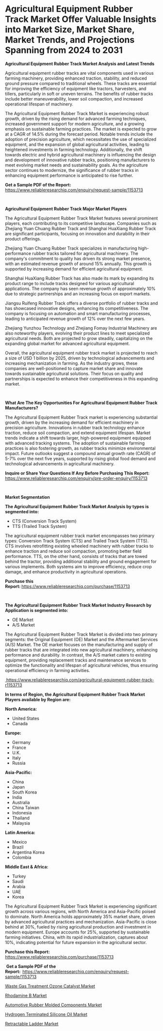 <p><h1>Agricultural Equipment Rubber Track Market Offer Valuable Insights into Market Size, Market Share, Market Trends, and Projections Spanning from 2024 to 2031</h1></p><p><strong>Agricultural Equipment Rubber Track Market Analysis and Latest Trends</strong></p>
<p><p>Agricultural equipment rubber tracks are vital components used in various farming machinery, providing enhanced traction, stability, and reduced ground pressure compared to traditional wheels. These tracks are essential for improving the efficiency of equipment like tractors, harvesters, and tillers, particularly in soft or uneven terrains. The benefits of rubber tracks include better maneuverability, lower soil compaction, and increased operational lifespan of machinery.</p><p>The Agricultural Equipment Rubber Track Market is experiencing robust growth, driven by the rising demand for advanced farming techniques, increased government support for modern agriculture, and a growing emphasis on sustainable farming practices. The market is expected to grow at a CAGR of 14.5% during the forecast period. Notable trends include the adoption of precision agriculture, which necessitates the use of specialized equipment, and the expansion of global agricultural activities, leading to heightened investments in farming technology. Additionally, the shift towards electric and hybrid agricultural machinery is influencing the design and development of innovative rubber tracks, positioning manufacturers to meet evolving market needs and sustainability goals. As the agriculture sector continues to modernize, the significance of rubber tracks in enhancing equipment performance is anticipated to rise further.</p></p>
<p><strong>Get a Sample PDF of the Report:&nbsp;</strong> <a href="https://www.reliableresearchiq.com/enquiry/request-sample/1153713">https://www.reliableresearchiq.com/enquiry/request-sample/1153713</a></p>
<p>&nbsp;</p>
<p><strong>Agricultural Equipment Rubber Track Major Market Players</strong></p>
<p><p>The Agricultural Equipment Rubber Track Market features several prominent players, each contributing to its competitive landscape. Companies such as Zhejiang Yuan Chuang Rubber Track and Shanghai HuaXiang Rubber Track are significant participants, focusing on innovation and durability in their product offerings.</p><p>Zhejiang Yuan Chuang Rubber Track specializes in manufacturing high-performance rubber tracks tailored for agricultural machinery. The company's commitment to quality has driven its strong market presence, with an estimated revenue growth of around 15% annually. This growth is supported by increasing demand for efficient agricultural equipment.</p><p>Shanghai HuaXiang Rubber Track has also made its mark by expanding its product range to include tracks designed for various agricultural applications. The company has seen revenue growth of approximately 10% due to strategic partnerships and an increasing focus on export markets.</p><p>Jiangsu Ruifeng Rubber Track offers a diverse portfolio of rubber tracks and has showcased innovative designs, enhancing its competitiveness. The company is focusing on automation and smart manufacturing processes, leading to anticipated revenue growth of 12% over the next few years.</p><p>Zhejiang Yunzhou Technology and Zhejiang Fomay Industrial Machinery are also noteworthy players, evolving their product lines to meet specialized agricultural needs. Both are projected to grow steadily, capitalizing on the expanding global market for advanced agricultural equipment.</p><p>Overall, the agricultural equipment rubber track market is projected to reach a size of USD 1 billion by 2025, driven by technological advancements and increasing mechanization in farming. As the industry grows, these companies are well-positioned to capture market share and innovate towards sustainable agricultural solutions. Their focus on quality and partnerships is expected to enhance their competitiveness in this expanding market.</p></p>
<p>&nbsp;</p>
<p><strong>What Are The Key Opportunities For Agricultural Equipment Rubber Track Manufacturers?</strong></p>
<p><p>The Agricultural Equipment Rubber Track market is experiencing substantial growth, driven by the increasing demand for efficient machinery in precision agriculture. Innovations in rubber track technology enhance traction, reduce soil compaction, and extend equipment lifespan. Market trends indicate a shift towards larger, high-powered equipment equipped with advanced tracking systems. The adoption of sustainable farming practices is also fostering growth, as rubber tracks minimize environmental impact. Future outlooks suggest a compound annual growth rate (CAGR) of 5-7% over the next five years, supported by rising global food demand and technological advancements in agricultural machinery.</p></p>
<p><strong>Inquire or Share Your Questions If Any Before Purchasing This Report:</strong> <a href="https://www.reliableresearchiq.com/enquiry/pre-order-enquiry/1153713">https://www.reliableresearchiq.com/enquiry/pre-order-enquiry/1153713</a></p>
<p>&nbsp;</p>
<p><strong>Market Segmentation</strong></p>
<p><strong>The Agricultural Equipment Rubber Track Market Analysis by types is segmented into:</strong></p>
<p><ul><li>CTS (Conversion Track System)</li><li>TTS (Trailed Track System)</li></ul></p>
<p><p>The agricultural equipment rubber track market encompasses two primary types: Conversion Track System (CTS) and Trailed Track System (TTS). CTS involves retrofitting existing wheeled machinery with rubber tracks to enhance traction and reduce soil compaction, promoting better field performance. TTS, on the other hand, consists of tracks that are towed behind the tractor, providing additional stability and ground engagement for various implements. Both systems aim to improve efficiency, reduce crop damage, and enhance productivity in agricultural operations.</p></p>
<p><strong>Purchase this Report:&nbsp;</strong><a href="https://www.reliableresearchiq.com/purchase/1153713">https://www.reliableresearchiq.com/purchase/1153713</a></p>
<p>&nbsp;</p>
<p><strong>The Agricultural Equipment Rubber Track Market Industry Research by Application is segmented into:</strong></p>
<p><ul><li>OE Market</li><li>A/S Market</li></ul></p>
<p><p>The Agricultural Equipment Rubber Track Market is divided into two primary segments: the Original Equipment (OE) Market and the Aftermarket Services (A/S) Market. The OE market focuses on the manufacturing and supply of rubber tracks that are integrated into new agricultural machinery, enhancing performance and durability. In contrast, the A/S market caters to existing equipment, providing replacement tracks and maintenance services to optimize the functionality and lifespan of agricultural vehicles, thus ensuring operational efficiency in farming activities.</p></p>
<p><a href="https://www.reliableresearchiq.com/agricultural-equipment-rubber-track-r1153713">&nbsp;https://www.reliableresearchiq.com/agricultural-equipment-rubber-track-r1153713</a></p>
<p><strong>In terms of Region, the Agricultural Equipment Rubber Track Market Players available by Region are:</strong></p>
<p>
    <p> <strong> North America: </strong>
        <ul>
            <li>United States</li>
            <li>Canada</li>
        </ul>
        </p> 
    <p> <strong> Europe: </strong>
        <ul>
            <li>Germany</li>
            <li>France</li>
            <li>U.K.</li>
            <li>Italy</li>
            <li>Russia</li>
        </ul>
        </p> 
    <p> <strong> Asia-Pacific: </strong>
        <ul>
            <li>China</li>
            <li>Japan</li>
            <li>South Korea</li>
            <li>India</li>
            <li>Australia</li>
            <li>China Taiwan</li>
            <li>Indonesia</li>
            <li>Thailand</li>
            <li>Malaysia</li>
        </ul>
        </p> 
    <p> <strong> Latin America: </strong>
        <ul>
            <li>Mexico</li>
            <li>Brazil</li>
            <li>Argentina Korea</li>
            <li>Colombia</li>
        </ul>
        </p> 
    <p> <strong> Middle East & Africa: </strong>
        <ul>
            <li>Turkey</li>
            <li>Saudi</li>
            <li>Arabia</li>
            <li>UAE</li>
            <li>Korea</li>
        </ul>
    </p>
    </p>
<p><p>The Agricultural Equipment Rubber Track Market is experiencing significant growth across various regions, with North America and Asia-Pacific poised to dominate. North America holds approximately 35% market share, driven by advanced agricultural practices and mechanization. Asia-Pacific is close behind at 30%, fueled by rising agricultural production and investment in modern equipment. Europe accounts for 25%, supported by sustainable farming initiatives. China, with its rapid industrialization, captures about 10%, indicating potential for future expansion in the agricultural sector.</p></p>
<p><strong>Purchase this Report: </strong><a href="https://www.reliableresearchiq.com/purchase/1153713">https://www.reliableresearchiq.com/purchase/1153713</a></p>
<p>&nbsp;<strong>Get a Sample PDF of the Report:&nbsp;&nbsp;</strong><a href="https://www.reliableresearchiq.com/enquiry/request-sample/1153713">https://www.reliableresearchiq.com/enquiry/request-sample/1153713</a></p>
<p><strong></strong></p>
<p><p><a href="https://issuu.com/reportprime-2/docs/waste-gas-treatment-ozone-catalyst-_3a07caa35d21ab">Waste Gas Treatment Ozone Catalyst Market</a></p><p><a href="https://www.linkedin.com/pulse/rhodamine-b-market-size-growing-cagr-67-report-covers-analysis-zwmqf?trackingId=Yr68YZx6S1GwSybkE8LdSw%3D%3D">Rhodamine B Market</a></p><p><a href="https://github.com/Annahawkins697/Market-Research-Report-List-1/blob/main/automotive-rubber-molded-components-market.md">Automotive Rubber Molded Components Market</a></p><p><a href="https://issuu.com/reportprime-2/docs/hydrogen-terminated-silicone-oil-ma_45ab1da0169018">Hydrogen Terminated Silicone Oil Market</a></p><p><a href="https://www.linkedin.com/pulse/retractable-ladder-market-size-segmentation-trends-growth-h9cne?trackingId=4WOaXkzZRVG533akKZ0x0A%3D%3D">Retractable Ladder Market</a></p></p>